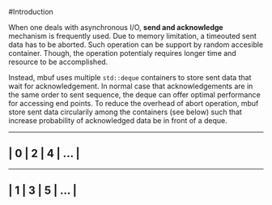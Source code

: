 #Introduction

When one deals with asynchronous I/O, __send and acknowledge__ mechanism is frequently used.
Due to memory limitation, a timeouted sent data has to be aborted. Such operation can 
be support by random accesible container. Though, the operation potentialy requires longer 
time and resource to be accomplished. 

Instead, mbuf uses multiple `std::deque` containers to store sent data that wait for 
acknowledgement. In normal case that acknowledgements are in the same order to sent 
sequence, the deque can offer optimal performance for accessing end points. To reduce the 
overhead of abort operation, mbuf store sent data circularily among the containers (see 
below) such that increase probability of acknowledged data be in front of a deque.

-------------------
| 0 | 2 | 4 | ... |
-------------------

-------------------
| 1 | 3 | 5 | ... |
-------------------


